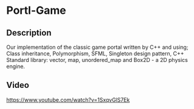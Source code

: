 # Portl-Game

## Description
Our implementation of the classic game portal written by C++ and using;
Class inheritance, Polymorphism, SFML, Singleton design pattern,
C++ Standard library: vector, map, unordered_map and Box2D - a 2D physics engine.


## Video
https://www.youtube.com/watch?v=1SxqvGlS7Ek

